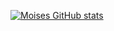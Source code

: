 [![Moises GitHub stats](https://github-readme-stats.vercel.app/api?username=DirtyCheese02&theme=transparent)](https://github.com/DirtyCheese02/github-readme-stats)

<!---
DirtyCheese02/DirtyCheese02 is a ✨ special ✨ repository because its `README.md` (this file) appears on your GitHub profile.
You can click the Preview link to take a look at your changes.
--->
